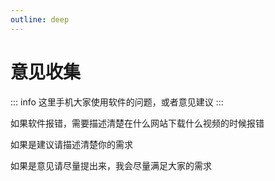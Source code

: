 ```yaml
---
outline: deep
---
```


# 意见收集

::: info
这里手机大家使用软件的问题，或者意见建议
:::

如果软件报错，需要描述清楚在什么网站下载什么视频的时候报错

如果是建议请描述清楚你的需求

如果是意见请尽量提出来，我会尽量满足大家的需求
